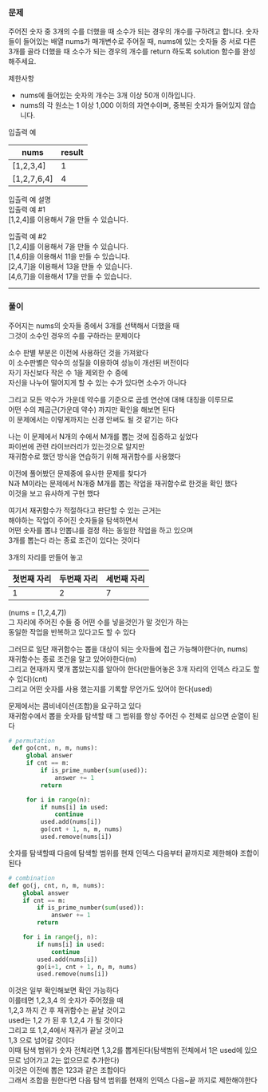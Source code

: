 ### 문제

주어진 숫자 중 3개의 수를 더했을 때 소수가 되는 경우의 개수를 구하려고 합니다. 숫자들이 들어있는 배열 nums가 매개변수로 주어질 때, nums에 있는 숫자들 중 서로 다른 3개를 골라 더했을 때 소수가 되는 경우의 개수를 return 하도록 solution 함수를 완성해주세요.  
  
제한사항  
* nums에 들어있는 숫자의 개수는 3개 이상 50개 이하입니다.  
* nums의 각 원소는 1 이상 1,000 이하의 자연수이며, 중복된 숫자가 들어있지 않습니다.  

입출력 예

| nums      | 	result |
|-----------|---------|
| [1,2,3,4] | 	1      |
|[1,2,7,6,4]|	4|

입출력 예 설명  
입출력 예 #1  
[1,2,4]를 이용해서 7을 만들 수 있습니다.  

입출력 예 #2  
[1,2,4]를 이용해서 7을 만들 수 있습니다.  
[1,4,6]을 이용해서 11을 만들 수 있습니다.  
[2,4,7]을 이용해서 13을 만들 수 있습니다.  
[4,6,7]을 이용해서 17을 만들 수 있습니다.  
  
***
### 풀이
주어지는 nums의 숫자들 중에서 3개를 선택해서 더했을 때  
그것이 소수인 경우의 수를 구하라는 문제이다  
  
소수 판별 부분은 이전에 사용하던 것을 가져왔다  
이 소수판별은 약수의 성질을 이용하여 성능이 개선된 버전이다   
자기 자신보다 작은 수 1을 제외한 수 중에  
자신을 나누어 떨어지게 할 수 있는 수가 있다면 소수가 아니다  

그리고 모든 약수가 가운데 약수를 기준으로 곱셈 연산에 대해 대칭을 이루므로  
어떤 수의 제곱근(가운데 약수) 까지만 확인을 해보면 된다  
이 문제에서는 이렇게까지는 신경 안써도 될 것 같기는 하다  

나는 이 문제에서 N개의 수에서 M개를 뽑는 것에 집중하고 싶었다   
파이썬에 관련 라이브러리가 있는것으로 알지만    
재귀함수로 했던 방식을 연습하기 위해 재귀함수를 사용했다  
  
이전에 풀어봤던 문제중에 유사한 문제를 찾다가      
N과 M이라는 문제에서 N개중 M개를 뽑는 작업을 재귀함수로 한것을 확인 했다  
이것을 보고 유사하게 구현 했다  
  
여기서 재귀함수가 적절하다고 판단할 수 있는 근거는  
해야하는 작업이 주어진 숫자들을 탐색하면서    
어떤 숫자를 뽑냐 안뽑냐를 결정 하는 동일한 작업을 하고 있으며  
3개를 뽑는다 라는 종료 조건이 있다는 것이다  

3개의 자리를 만들어 놓고  

| 첫번째 자리 | 두번째 자리 | 세번째 자리 |
|--------|-----|-----|
| 1      | 2   | 7   |

(nums = [1,2,4,7])  
그 자리에 주어진 수들 중 어떤 수를 넣을것인가 말 것인가 하는  
동일한 작업을 반복하고 있다고도 할 수 있다  
  
그러므로 일단 재귀함수는 뽑을 대상이 되는 숫자들에 접근 가능해야한다(n, nums)  
재귀함수는 종료 조건을 알고 있어야한다(m)  
그리고 현재까지 몇개 뽑았는지를 알아야 한다(만들어놓은 3개 자리의 인덱스 라고도 할 수 있다)(cnt)  
그리고 어떤 숫자를 사용 했는지를 기록할 무언가도 있어야 한다(used)    
  
문제에서는 콤비네이션(조합)을 요구하고 있다  
재귀함수에서 뽑을 숫자를 탐색할 때 그 범위를 항상 주어진 수 전체로 삼으면 순열이 된다    
```python
# permutation
 def go(cnt, n, m, nums):
     global answer
     if cnt == m:
         if is_prime_number(sum(used)):
             answer += 1
         return

     for i in range(n):
         if nums[i] in used:
             continue
         used.add(nums[i])
         go(cnt + 1, n, m, nums)
         used.remove(nums[i])
```
숫자를 탐색할때 다음에 탐색할 범위를 현재 인덱스 다음부터 끝까지로 제한해야 조합이 된다  
```python
# combination
def go(j, cnt, n, m, nums):
    global answer
    if cnt == m:
        if is_prime_number(sum(used)):
            answer += 1
        return

    for i in range(j, n):
        if nums[i] in used:
            continue
        used.add(nums[i])
        go(i+1, cnt + 1, n, m, nums)
        used.remove(nums[i])
```  
이것은 일부 확인해보면 확인 가능하다    
이를테면 1,2,3,4 의 숫자가 주어졌을 때  
1,2,3 까지 간 후 재귀함수는 끝날 것이고  
used는 1,2 가 된 후 1,2,4 가 될 것이다  
그리고 또 1,2,4에서 재귀가 끝날 것이고  
1,3 으로 넘어갈 것이다  
이때 탐색 범위가 숫자 전체라면  1,3,2를 뽑게된다(탐색범위 전체에서 1은 used에 있으므로 넘어가고 2는 없으므로 추가한다)    
이것은 이전에 뽑은 123과 같은 조합이다  
그래서 조합을 원한다면 다음 탐색 범위를 현재의 인덱스 다음~끝 까지로 제한해야한다    










